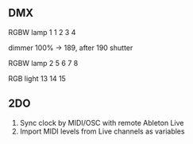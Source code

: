 ## DMX

RGBW lamp 1
1 2 3 4

dimmer 100% → 189, after 190 shutter

RGBW lamp 2
5 6 7 8

RGB light
13 14 15

## 2DO

1. Sync clock by MIDI/OSC with remote Ableton Live
2. Import MIDI levels from Live channels as variables